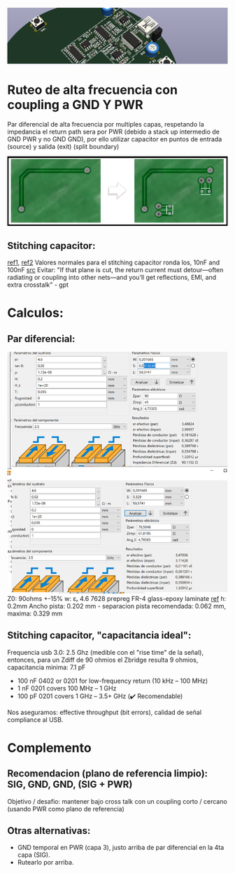 ![Int](img/bnr.png)

# Ruteo de alta frecuencia con coupling a GND Y PWR
Par diferencial de alta frecuencia por multiples capas, respetando la impedancia el return path sera por PWR (debido a stack up intermedio de GND PWR y no GND GND), por ello utilizar capacitor en puntos de entrada (source) y salida (exit) (split boundary)

![Stitching Capacitor](img/stcap.png)

## Stitching capacitor:
[ref1](https://www.asset-intertech.com/wp-content/uploads/2020/05/6a01348365b3a6970c01b8d06c22f7970c-pi.jpg), [ref2](https://www.protoexpress.com/blog/wp-content/uploads/2020/05/28.png)
Valores normales para el stitching capacitor ronda los, 10nF and 100nF [src](https://www.protoexpress.com/blog/best-high-speed-pcb-routing-practices/)
Evitar: "If that plane is cut, the return current must detour—often radiating or coupling into other nets—and you’ll get reflections, EMI, and extra crosstalk" - gpt

# Calculos:
## Par diferencial:
![pardif](img/pardif.png)
Z0: 90ohms +-15%
w: εᵣ 4.6 7628 prepreg FR-4 glass-epoxy laminate [ref](https://jlcpcb.com/capabilities/pcb-capabilities)
h: 0.2mm
Ancho pista: 0.202 mm - separacion pista recomendada: 0.062 mm, maxima: 0.329 mm

## Stitching capacitor, "capacitancia ideal":
Frequencia usb 3.0: 2.5 Ghz (medible con el "rise time" de la señal), entonces, para un Zdiff de 90 ohmios el Zbridge resulta 9 ohmios, capacitancia minima: 7.1 pF
- 100 nF 0402 or 0201	for low-frequency return (10 kHz – 100 MHz)	
- 1 nF 0201	covers 100 MHz – 1 GHz
- 100 pF 0201	covers 1 GHz – 3.5+ GHz (✔️ Recomendable)

Nos aseguramos: effective throughput (bit errors), calidad de señal compliance al USB.

# Complemento

## Recomendacion (plano de referencia limpio): SIG, GND, GND, (SIG + PWR)
Objetivo / desafio: mantener bajo cross talk con un coupling corto / cercano (usando PWR como plano de referencia)

## Otras alternativas:
- GND temporal en PWR (capa 3), justo arriba de par diferencial en la 4ta capa (SIG).
- Rutearlo por arriba.
